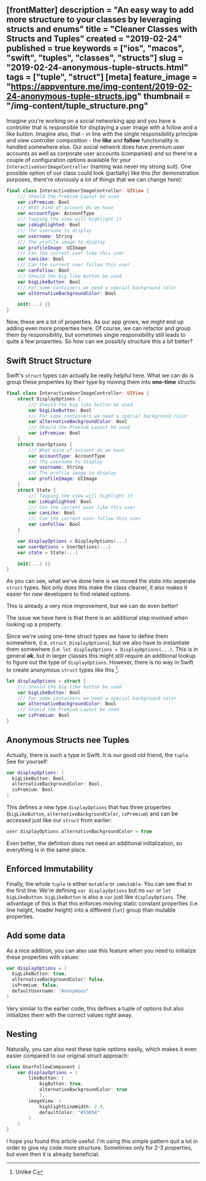 [frontMatter]
description = "An easy way to add more structure to your classes by leveraging structs and enums"
title = "Cleaner Classes with Structs and Tuples"
created = "2019-02-24"
published = true
keywords = ["ios", "macos", "swift", "tuples", "classes", "structs"]
slug = "2019-02-24-anonymous-tuple-structs.html"
tags = ["tuple", "struct"]
[meta]
feature_image = "https://appventure.me/img-content/2019-02-24-anonymous-tuple-structs.jpg"
thumbnail = "/img-content/tuple_structure.png"
---

Imagine you\'re working on a social networking app and you have a
controller that is responsible for displaying a user image with a follow
and a like button. Imagine also, that - in line with the single
responsibility principle and view controller composition - the
****like**** and ****follow**** functionality is handled somewhere else.
Our social network does have premium user accounts as well as corporate
user accounts (companies) and so there\'re a couple of configuration
options available for your `InteractiveUserImageController` (naming was
never my strong suit). One possible option of our class could look
(partially) like this (for demonstration purposes, there\'re obviously a
lot of things that we can change here):

``` Swift
final class InteractiveUserImageController: UIView {
    /// Should the Premium Layout be used
    var isPremium: Bool
    /// What kind of account do we have
    var accountType: AccountType
    /// Tapping the view will highlight it
    var isHighlighted: Bool
    /// The username to display
    var username: String
    /// The profile image to display
    var profileImage: UIImage
    /// Can the current user like this user
    var canLike: Bool
    /// Can the current user follow this user
    var canFollow: Bool
    /// Should the big like button be used
    var bigLikeButton: Bool
    /// For some containers we need a special background color
    var alternativeBackgroundColor: Bool

    init(...) {}
}
```

Now, these are a lot of properties. As our app grows, we might end up
adding even more properties here. Of course, we can refactor and group
them by responsibility, but sometimes single responsibility still leads
to quite a few properties. So how can we possibly structure this a bit
better?

## Swift Struct Structure

Swift\'s `struct` types can actually be really helpful here. What we can
do is group these properties by their type by moving them into
**one-time** structs:

``` Swift
final class InteractiveUserImageController: UIView {
    struct DisplayOptions {
        /// Should the big like button be used
        var bigLikeButton: Bool
        /// For some containers we need a special background color
        var alternativeBackgroundColor: Bool
        /// Should the Premium Layout be used
        var isPremium: Bool
    }
    struct UserOptions {
        /// What kind of account do we have
        var accountType: AccountType
        /// The username to display
        var username: String
        /// The profile image to display
        var profileImage: UIImage
    }
    struct State {
        /// Tapping the view will highlight it
        var isHighlighted: Bool
        /// Can the current user like this user
        var canLike: Bool
        /// Can the current user follow this user
        var canFollow: Bool
    }

    var displayOptions = DisplayOptions(...)
    var userOptions = UserOptions(...)
    var state = State(...)

    init(...) {}
}
```

As you can see, what we\'ve done here is we moved the state into
seperate `struct` types. Not only does this make the class cleaner, it
also makes it easier for new developers to find related options.

This is already a very nice improvement, but we can do even better!

The issue we have here is that there is an additional step involved when
looking up a property.

Since we\'re using one-time struct types we have to define them
somewhere, (i.e. `struct DisplayOptions`), but we also have to
instantiate them somewhere (i.e.
`let displayOptions = DisplayOptions(...)`. This is in general **ok**,
but in larger classes this might still require an additional lookup to
figure out the type of `displayOptions`. However, there is no way in
Swift to create anonymous `struct` types like this [^1]:

``` Swift
let displayOptions = struct {
    /// Should the big like button be used
    var bigLikeButton: Bool
    /// For some containers we need a special background color
    var alternativeBackgroundColor: Bool
    /// Should the Premium Layout be used
    var isPremium: Bool
}
```

## Anonymous Structs nee Tuples

Actually, there is such a type in Swift. It is our good old friend, the
`tuple`. See for yourself:

``` Swift
var displayOptions: (
  bigLikeButton: Bool,
  alternativeBackgroundColor: Bool,
  isPremium: Bool
)
```

This defines a new type `displayOptions` that has three properties
(`bigLikeButton`, `alternativeBackgroundColor`, `isPremium`) and can be
accessed just like our `struct` from earlier:

``` Swift
user.displayOptions.alternativeBackgroundColor = true
```

Even better, the defintion does not need an additional initialization,
so everything is in the same place.

## Enforced Immutability

Finally, the whole `tuple` is either `mutable` or `immutable`. You can
see that in the first line: We\'re defining `var displayOptions` but no
`var` or `let` `bigLikeButton`. `bigLikeButton` is also a `var` just
like `displayOptions`. The advantage of this is that this enforces
moving static constant properties (i.e. line height, header height) into
a different (`let`) group than mutable properties.

## Add some data

As a nice addition, you can also use this feature when you need to
initialize these properties with values:

``` Swift
var displayOptions = (
  bigLikeButton: true,
  alternativeBackgroundColor: false,
  isPremium: false,
  defaultUsername: "Anonymous"
)
```

Very similar to the earlier code, this defines a tuple of options but
also initializes them with the correct values right away.

## Nesting

Naturally, you can also nest these tuple options easily, which makes it
even easier compared to our original struct approach:

``` Swift
class UserFollowComponent {
    var displayOptions = (
        likeButton: (
            bigButton: true,
            alternativeBackgroundColor: true
            ),
        imageView: (
            highlightLineWidth: 2.0,
            defaultColor: "#33854"
        )
    )
}
```

I hope you found this article useful. I\'m using this simple pattern
quit a lot in order to give my code more structure. Sometimes only for
2-3 properties, but even then it is already beneficial.

[^1]: Unlike C
